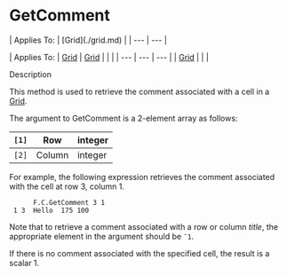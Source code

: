 



<h1 class="heading"><span class="name">GetComment</span></h1>
| Applies To: | [Grid](./grid.md) |
| --- | ---  |

| Applies To: | [Grid](./grid.md) | [Grid](./grid.md) |  |  |
| --- | --- | ---  |
| [Grid](./grid.md) |  |  |


Description


This method is used to retrieve the comment associated with a cell in a [Grid](./grid.md).


The argument to GetComment is a 2-element array as follows:

| `[1]` | Row | integer |
| --- | --- | ---  |
| `[2]` | Column | integer |


For example, the following expression retrieves the comment associated with the cell at row 3, column 1.
```apl
      F.C.GetComment 3 1
 1 3  Hello  175 100
```


Note that to retrieve a comment associated with a row or column *title*, the appropriate element in the argument should be `¯1`.


If there is no comment associated with the specified cell, the result is a scalar 1.


